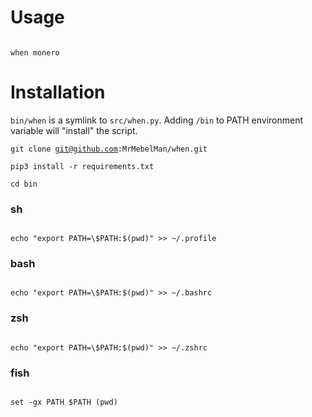 # Usage

<code>
when monero
</code>

# Installation
<code>bin/when</code> is a symlink to <code>src/when.py</code>. Adding <code>/bin</code> to PATH environment variable will "install" the script.

<code>git clone git@github.com:MrMebelMan/when.git</code>

<code>pip3 install -r requirements.txt</code>

<code>cd bin</code>

### sh
<code>
echo "export PATH=\$PATH:$(pwd)" >> ~/.profile
</code>

### bash
<code>
echo "export PATH=\$PATH:$(pwd)" >> ~/.bashrc
</code>

### zsh
<code>
echo "export PATH=\$PATH:$(pwd)" >> ~/.zshrc
</code>

### fish
<code>
set -gx PATH $PATH (pwd)
</code>

